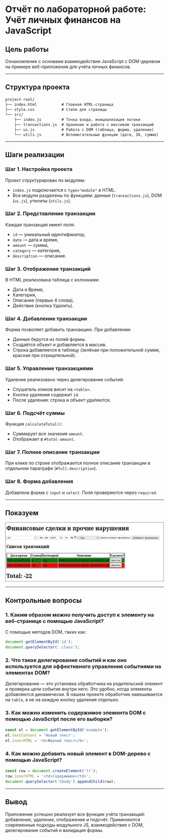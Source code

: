# Отчёт по лабораторной работе: Учёт личных финансов на JavaScript

## Цель работы
Ознакомление с основами взаимодействия JavaScript с DOM-деревом на примере веб-приложения для учёта личных финансов.

---

## Структура проекта

```
project-root/
├── index.html           # Главная HTML-страница
├── style.css            # Стили для страницы
└── src/
    ├── index.js         # Точка входа, инициализация логики
    ├── transactions.js  # Хранение и работа с массивом транзакций
    ├── ui.js            # Работа с DOM (таблица, форма, удаление)
    └── utils.js         # Вспомогательные функции (дата, ID, сумма)
```

---

## Шаги реализации

### Шаг 1. Настройка проекта
Проект структурирован по модулям:
- `index.js` подключается с `type="module"` в HTML.
- Все модули разделены по функциям: данные (`transactions.js`), DOM (`ui.js`), утилиты (`utils.js`).

### Шаг 2. Представление транзакции
Каждая транзакция имеет поля:
- `id` — уникальный идентификатор,
- `date` — дата и время,
- `amount` — сумма,
- `category` — категория,
- `description` — описание.

### Шаг 3. Отображение транзакций
В HTML реализована таблица с колонками:
- Дата и Время,
- Категория,
- Описание (первые 4 слова),
- Действие (кнопка Удалить).

### Шаг 4. Добавление транзакции
Форма позволяет добавить транзакцию. При добавлении:
- Данные берутся из полей формы.
- Создаётся объект и добавляется в массив.
- Строка добавляется в таблицу (зелёная при положительной сумме, красная при отрицательной).

### Шаг 5. Управление транзакциями
Удаление реализовано через делегирование событий:
- Слушатель кликов висит на `<table>`.
- Кнопка удаления содержит `id`.
- После удаления: строка и объект удаляются.

### Шаг 6. Подсчёт суммы
Функция `calculateTotal()`:
- Суммирует все значения `amount`.
- Отображает в `#total-amount`.

### Шаг 7. Полное описание транзакции
При клике по строке отображается полное описание транзакции в отдельном параграфе (`#full-description`).

### Шаг 8. Форма добавления
Добавлена форма с `input` и `select`.
Поля проверяются через `required`.

---

## Показуем

![Интерфейс сайтика](./img/demo.jpg)

---
## Контрольные вопросы

### 1. Каким образом можно получить доступ к элементу на веб-странице с помощью JavaScript?
С помощью методов DOM, таких как:
```js
document.getElementById('id');
document.querySelector('.class');
```

### 2. Что такое делегирование событий и как оно используется для эффективного управления событиями на элементах DOM?
Делегирование — это установка обработчика на родительский элемент и проверка цели события внутри него. Это удобно, когда элементы добавляются динамически. В нашем проекте обработчик навешивается на `table`, а не на каждую кнопку удаления отдельно.

### 3. Как можно изменить содержимое элемента DOM с помощью JavaScript после его выборки?
```js
const el = document.getElementById('example');
el.textContent = 'Новый текст';
el.innerHTML = '<b>Жирный текст</b>';
```

### 4. Как можно добавить новый элемент в DOM-дерево с помощью JavaScript?
```js
const row = document.createElement('tr');
row.innerHTML = '<td>Содержимое</td>';
document.querySelector('tbody').appendChild(row);
```

---

## Вывод
Приложение успешно реализует все функции учёта транзакций: добавление, удаление, отображение и подсчёт. Применяются современные подходы модульного JS, взаимодействие с DOM, делегирование событий и валидация формы.
